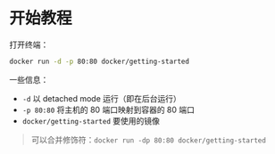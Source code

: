 # 开始教程

打开终端：
```bash
docker run -d -p 80:80 docker/getting-started
```
一些信息：
* `-d` 以 detached mode 运行（即在后台运行）
* `-p 80:80` 将主机的 80 端口映射到容器的 80 端口
* `docker/getting-started` 要使用的镜像

> 可以合并修饰符：`docker run -dp 80:80 docker/getting-started`

